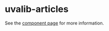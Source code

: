 uvalib-articles
================

See the [component page](http://dougchestnut.github.io/uvalib-articles) for more information.
